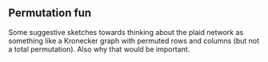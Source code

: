 Permutation fun
----

Some suggestive sketches towards thinking about the plaid network as something like a Kronecker graph with permuted rows and columns (but not a total permutation). Also why that would be important.
